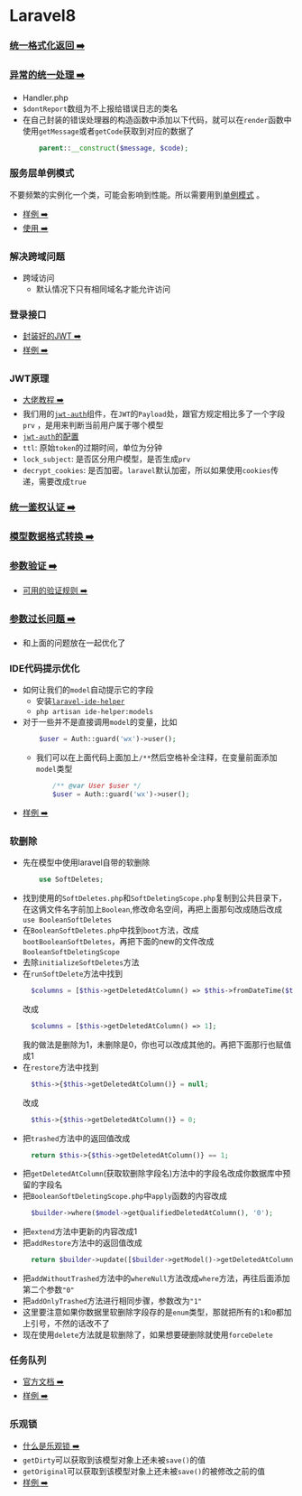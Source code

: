 # Laravel8

### [统一格式化返回 :arrow_right:](https://github.com/liao123-git/Laravel8/blob/main/laravel/app/Http/Controllers/WX/WXController.php#L32 "统一格式化返回")

### [异常的统一处理 :arrow_right:](https://github.com/liao123-git/Laravel8/tree/main/laravel/app/Exceptions "异常的统一处理")

- Handler.php
- `$dontReport`数组为不上报给错误日志的类名
- 在自己封装的错误处理器的构造函数中添加以下代码，就可以在`render`函数中使用`getMessage`或者`getCode`获取到对应的数据了
   ```php
       parent::__construct($message, $code);
   ```

### 服务层单例模式

不要频繁的实例化一个类，可能会影响到性能。所以需要用到[单例模式](https://github.com/liao123-git/Design_Pattern/tree/main/%E5%8D%95%E4%BE%8B%E6%A8%A1%E5%BC%8F "单例模式")
。

- [样例 :arrow_right:](https://github.com/liao123-git/Laravel8/tree/main/laravel/app/Servers "样例")
- [使用 :arrow_right:](https://github.com/liao123-git/Laravel8/blob/main/laravel/app/Http/Controllers/WX/AuthController.php#L34 "使用")

### 解决跨域问题

- 跨域访问
    - 默认情况下只有相同域名才能允许访问

### 登录接口

- [封装好的JWT :arrow_right:](https://github.com/tymondesigns/jwt-auth "JWT")
- [样例 :arrow_right:](https://github.com/liao123-git/Laravel8/blob/main/laravel/app/Http/Controllers/WX/AuthController.php#L47 "登录接口")

### JWT原理

- [大佬教程 :arrow_right:](https://www.ruanyifeng.com/blog/2018/07/json_web_token-tutorial.html "JSON Web Token 入门教程")
- 我们用的[`jwt-auth`](https://github.com/tymondesigns/jwt-auth "JWT")组件，在`JWT`的`Payload`处，跟官方规定相比多了一个字段`prv`
  ，是用来判断当前用户属于哪个模型
- [`jwt-auth`的配置](https://github.com/liao123-git/Laravel8/blob/main/laravel/config/jwt.php "jwt-auth的配置")
- `ttl`: 原始`token`的过期时间，单位为分钟
- `lock_subject`: 是否区分用户模型，是否生成`prv`
- `decrypt_cookies`: 是否加密。`laravel`默认加密，所以如果使用`cookies`传递，需要改成`true`

### [统一鉴权认证 :arrow_right:](https://github.com/liao123-git/Laravel8/blob/main/laravel/app/Http/Controllers/WX/WXController.php#L17 "统一鉴权认证")

### [模型数据格式转换 :arrow_right:](https://github.com/liao123-git/Laravel8/blob/main/laravel/app/Models/BaseModel.php#L17 "返回值全部改成驼峰写法")

### [参数验证 :arrow_right:](https://github.com/liao123-git/Laravel8/tree/main/laravel/app/Inputs "参数验证")

- [可用的验证规则 :arrow_right:](https://learnku.com/docs/laravel/8.x/validation/9374#189a36 "可用的验证规则")

### [参数过长问题 :arrow_right:](https://github.com/liao123-git/Laravel8/tree/main/laravel/app/Inputs "参数过长问题")

- 和上面的问题放在一起优化了

### IDE代码提示优化

- 如何让我们的`model`自动提示它的字段
    - 安装[`laravel-ide-helper`](https://github.com/barryvdh/laravel-ide-helper "laravel-ide-helper")
    - `php artisan ide-helper:models`
- 对于一些并不是直接调用`model`的变量，比如
  ```php
      $user = Auth::guard('wx')->user();
  ```
    - 我们可以在上面代码上面加上`/**`然后空格补全注释，在变量前面添加`model`类型
      ```php
          /** @var User $user */
          $user = Auth::guard('wx')->user();
      ```
- [样例 :arrow_right:](https://github.com/liao123-git/Laravel8/blob/main/laravel/app/Http/Controllers/WX/AuthController.php#L26 "样例")

### 软删除

- 先在模型中使用laravel自带的软删除
  ```php
      use SoftDeletes; 
  ```
- 找到使用的`SoftDeletes.php`和`SoftDeletingScope.php`复制到公共目录下，在这俩文件名字前加上`Boolean`,修改命名空间，再把上面那句改成随后改成`use BooleanSoftDeletes`
- 在`BooleanSoftDeletes.php`中找到`boot`方法，改成`bootBooleanSoftDeletes`，再把下面的new的文件改成`BooleanSoftDeletingScope`
- 去除`initializeSoftDeletes`方法
- 在`runSoftDelete`方法中找到
  ```php
    $columns = [$this->getDeletedAtColumn() => $this->fromDateTime($time)];
  ```
  改成
  ```php
    $columns = [$this->getDeletedAtColumn() => 1];
  ```
  我的做法是删除为1，未删除是0，你也可以改成其他的。再把下面那行也赋值成1
- 在`restore`方法中找到
  ```php
    $this->{$this->getDeletedAtColumn()} = null;
  ```
  改成
  ```php
    $this->{$this->getDeletedAtColumn()} = 0;
  ```
- 把`trashed`方法中的返回值改成
  ```php
    return $this->{$this->getDeletedAtColumn()} == 1;
  ```
- 把`getDeletedAtColumn`(获取软删除字段名)方法中的字段名改成你数据库中预留的字段名
- 把`BooleanSoftDeletingScope.php`中`apply`函数的内容改成
  ```php
    $builder->where($model->getQualifiedDeletedAtColumn(), '0');
  ```
- 把`extend`方法中更新的内容改成1
- 把`addRestore`方法中的返回值改成
  ```php
    return $builder->update([$builder->getModel()->getDeletedAtColumn() => 0]);
  ```
- 把`addWithoutTrashed`方法中的`whereNull`方法改成`where`方法，再往后面添加第二个参数`"0"`
- 把`addOnlyTrashed`方法进行相同步骤，参数改为`"1"`
- 这里要注意如果你数据里软删除字段存的是`enum`类型，那就把所有的`1`和`0`都加上引号，不然的话改不了
- 现在使用`delete`方法就是软删除了，如果想要硬删除就使用`forceDelete`

### 任务队列
- [官方文档 :arrow_right:](https://learnku.com/docs/laravel/8.x/queues/9398 "官方文档")
- [样例 :arrow_right:](https://github.com/liao123-git/Laravel8/blob/main/laravel/app/Jobs/OrderUnpaidTime.php "样例")

### 乐观锁
- [什么是乐观锁 :arrow_right:](https://www.jianshu.com/p/d2ac26ca6525 "什么是乐观锁")
- `getDirty`可以获取到该模型对象上还未被`save()`的值
- `getOriginal`可以获取到该模型对象上还未被`save()`的被修改之前的值
- [样例 :arrow_right:](https://github.com/liao123-git/Laravel8/blob/main/laravel/app/Models/BaseModel.php#L32 "样例")
  
